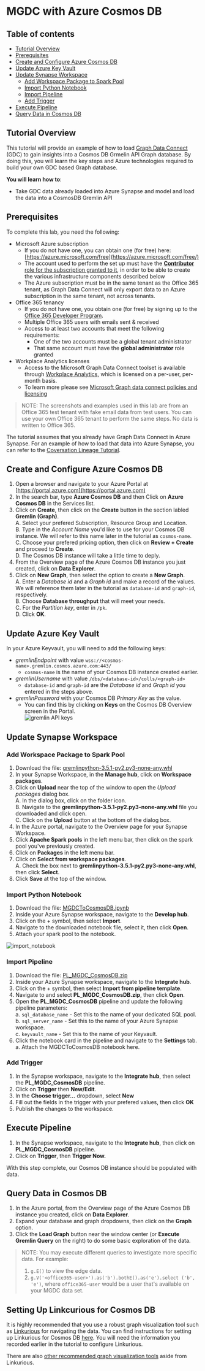# MGDC with Azure Cosmos DB

## Table of contents
* [Tutorial Overview](#tutorial-overview)
* [Prerequisites](#prerequisites)
* [Create and Configure Azure Cosmos DB](#create-and-configure-azure-cosmos-db)
* [Update Azure Key Vault](#update-azure-key-vault)
* [Update Synapse Workspace](#update-synapse-workspace)
    * [Add Workspace Package to Spark Pool](#add-workspace-package-to-spark-pool)
    * [Import Python Notebook](#import-python-notebook)
    * [Import Pipeline](#import-pipeline)
    * [Add Trigger](#add-trigger)
* [Execute Pipeline](#execute-pipeline)
* [Query Data in Cosmos DB](#query-data-in-cosmos-db)

## Tutorial Overview

This tutorial will provide an example of how to load [Graph Data Connect](https://docs.microsoft.com/en-us/graph/data-connect-concept-overview)
(GDC) to gain insights into a Cosmos DB Grmelin API Graph database. By doing this, you will learn the key steps and Azure technologies required to build your own GDC based Graph database.  

**You will learn how to**:
- Take GDC data already loaded into Azure Synapse and model and load the data into a CosmosDB Gremlin API

## Prerequisites

To complete this lab, you need the following:

- Microsoft Azure subscription
  - If you do not have one, you can obtain one (for free) here: [https://azure.microsoft.com/free](https://azure.microsoft.com/free/)
  - The account used to perform the set up must have the [**Contributor** role for the subscription granted to it](https://docs.microsoft.com/en-us/azure/role-based-access-control/elevate-access-global-admin),
    in order to be able to create the various infrastructure components described below
  - The Azure subscription must be in the same tenant as the Office 365 tenant, as Graph Data Connect will only export 
    data to an Azure subscription in the same tenant, not across tenants.
- Office 365 tenancy
  - If you do not have one, you obtain one (for free) by signing up to the [Office 365 Developer Program](https://developer.microsoft.com/office/dev-program).
  - Multiple Office 365 users with emails sent & received
  - Access to at least two accounts that meet the following requirements:
      - One of the two accounts must be a global tenant administrator
      - That same account must have the **global administrator** role granted
- Workplace Analytics licenses
  - Access to the Microsoft Graph Data Connect toolset is available through [Workplace Analytics](https://products.office.com/en-us/business/workplace-analytics), 
    which is licensed on a per-user, per-month basis.
  - To learn more please see [Microsoft Graph data connect policies and licensing](https://docs.microsoft.com/en-us/graph/data-connect-policies)

> NOTE: The screenshots and examples used in this lab are from an Office 365 test tenant with fake email data from test users. 
> You can use your own Office 365 tenant to perform the same steps. No data is written to Office 365. 

The tutorial assumes that you already have Graph Data Connect in Azure Synapse. For an example of how to load that data into Azure Synapse, you can refer to the [Coversation Lineage Tutorial](https://github.com/microsoftgraph/dataconnect-solutions/tree/main/solutions/conversation-lineage).

## Create and Configure Azure Cosmos DB

1. Open a browser and navigate to your Azure Portal at [https://portal.azure.com](https://portal.azure.com)
2. In the search bar, type **Azure Cosmos DB** and then Click on **Azure Cosmos DB** in the Services list.
3. Click on **Create**, then click on the **Create** button in the section labled **Gremlin (Graph)**.  
   A. Select your prefered Subscription, Resource Group and Location.  
   B. Type in the *Account Name* you'd like to use for your Cosmos DB instance. We will refer to this name later in the tutorial as `cosmos-name`.  
   C. Choose your prefered pricing option, then click on **Review + Create** and proceed to **Create**.  
   D. The Cosmos DB instance will take a little time to deply.  
4. From the Overview page of the Azure Cosmos DB instance you just created, click on **Data Explorer**.
5. Click on **New Graph**, then select the option to create a **New Graph**.  
   A. Enter a *Database id* and a *Graph id* and make a record of the values. We will reference them later in the tutorial as `database-id` and `graph-id`, respectively.  
   B. Choose **Database throughput** that will meet your needs.  
   C. For the *Partition key*, enter in `/pk`.  
   D. Click **OK**.

## Update Azure Key Vault

In your Azure Keyvault, you will need to add the following keys:  
- *gremlinEndpoint* with value `wss://<cosmos-name>.gremlin.cosmos.azure.com:443/`  
   - `cosmos-name` is the name of your Cosmos DB instance created earlier.
- *gremlinUsername* with value `/dbs/<database-id>/colls/<graph-id>`  
   - `database-id` and `graph-id` are the *Database id* and *Graph id* you entered in the steps above.
- *gremlinPassword* with your Cosmos DB *Primary Key* as the value.  
   - You can find this by clicking on **Keys** on the Cosmos DB Overview screen in the Portal.  
![gremlin API keys](./docs/gremlin_keys.png)

## Update Synapse Workspace


### Add Workspace Package to Spark Pool
   
1. Download the file: [gremlinpython-3.5.1-py2.py3-none-any.whl](https://github.com/microsoftgraph/dataconnect-solutions/blob/main/solutions/mgdc-cosmos/packages/gremlinpython-3.5.1-py2.py3-none-any.whl)
2. In your Synapse Workspace, in the **Manage hub**, click on **Workspace packages**.
3. Click on **Upload** near the top of the window to open the *Upload packages* dialog box.  
   A. In the dialog box, click on the folder icon.  
   B. Navigate to the **gremlinpython-3.5.1-py2.py3-none-any.whl** file you downloaded and click open.  
   C. Click on the **Upload** button at the bottom of the dialog box.  
4. In the Azure portal, navigate to the Overview page for your Synapse Workspace.
5. Click **Apache Spark pools** in the left menu bar, then click on the spark pool you've previously created.
6. Click on **Packages** in the left menu bar.
7. Click on **Select from workspace packages**.  
   A. Check the box next to **gremlinpython-3.5.1-py2.py3-none-any.whl**, then click **Select**.  
8. Click **Save** at the top of the window.
   
   
### Import Python Notebook

1. Download the file: [MGDCToCosmosDB.ipynb](https://github.com/microsoftgraph/dataconnect-solutions/blob/main/solutions/mgdc-cosmos/arm/notebook/MGDCToCosmosDB.ipynb)
2. Inside your Azure Synapse workspace, navigate to the **Develop hub**.
3. Click on the + symbol, then select **Import**.
4. Navigate to the downloaded notebook file, select it, then click **Open**.
5. Attach your spark pool to the notebook.

![import_notebook](./docs/develop-import.png)
   
### Import Pipeline
   
1. Download the file: [PL_MGDC_CosmosDB.zip](https://github.com/microsoftgraph/dataconnect-solutions/blob/main/solutions/mgdc-cosmos/arm/pipeline/PL_MGDC_CosmosDB.zip)
2. Inside your Azure Synapse workspace, navigate to the **Integrate hub**.
3. Click on the + symbol, then select **Import from pipeline template**.
4. Navigate to and select **PL_MGDC_CosmosDB.zip**, then click **Open**.
5. Open the **PL_MGDC_CosmosDB** pipeline and update the following pipeline parameters:  
   a. `sql_database_name` - Set this to the name of your dedicated SQL pool.  
   b. `sql_server_name` - Set this to the name of your Azure Synapse workspace.  
   c. `keyvault_name` - Set this to the name of your Keyvault.  
6. Click the notebook card in the pipeline and navigate to the **Settings** tab.
   a. Attach the MGDCToCosmosDB notebook here.

### Add Trigger

1. In the Synapse workspace, navigate to the **Integrate hub**, then select the **PL_MGDC_CosmosDB** pipeline. 
2. Click on **Trigger** then **New/Edit**.
3. In the **Choose trigger...** dropdown, select **New**
4. Fill out the fields in the trigger with your prefered values, then click **OK**
5. Publish the changes to the workspace.

## Execute Pipeline

1. In the Synapse workspace, navigate to the **Integrate hub**, then click on **PL_MGDC_CosmosDB** pipeline. 
2. Click on **Trigger**, then **Trigger Now.**  

With this step complete, our Cosmos DB instance should be populated with data.

## Query Data in Cosmos DB

1. In the Azure portal, from the Overview page of the Azure Cosmos DB instance you created, click on **Data Explorer**.
2. Expand your database and graph dropdowns, then click on the **Graph** option. 
3. Click the **Load Graph** button near the window center (or **Execute Gremlin Query** on the right) to do some basic exploration of the data. 

> NOTE: You may execute different queries to investigate more specific data. For example:  
> 1. ```g.E()``` to view the edge data.
> 2. ```g.V('<office365-user>').as('b').bothE().as('e').select ('b', 'e')```, where `office365-user` would be a user that's available on your MGDC data set.

## Setting Up Linkcurious for Cosmos DB

It is highly recommended that you use a robust graph visualization tool such as [Linkurious](http://linkurio.us/) for navigating the data. You can find instructions for setting up Linkurious for Cosmos DB [here](https://doc.linkurio.us/admin-manual/latest/configure-cosmos/). You will need the information you recorded earlier in the tutorial to configure Linkurious.

There are also [other recommended graph visualization tools](https://docs.microsoft.com/en-us/azure/cosmos-db/graph/graph-visualization-partners) aside from Linkurious.
